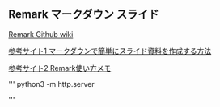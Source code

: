 ## Remark マークダウン スライド


[Remark Github wiki](https://github.com/gnab/remark/wiki)

[参考サイト1 マークダウンで簡単にスライド資料を作成する方法](https://qiita.com/natsumo/items/717e40de2c43824624b6)

[参考サイト2 Remark使い方メモ](https://qiita.com/opengl-8080/items/d44aec7c6c643996916b)


'''
python3 -m http.server

'''

